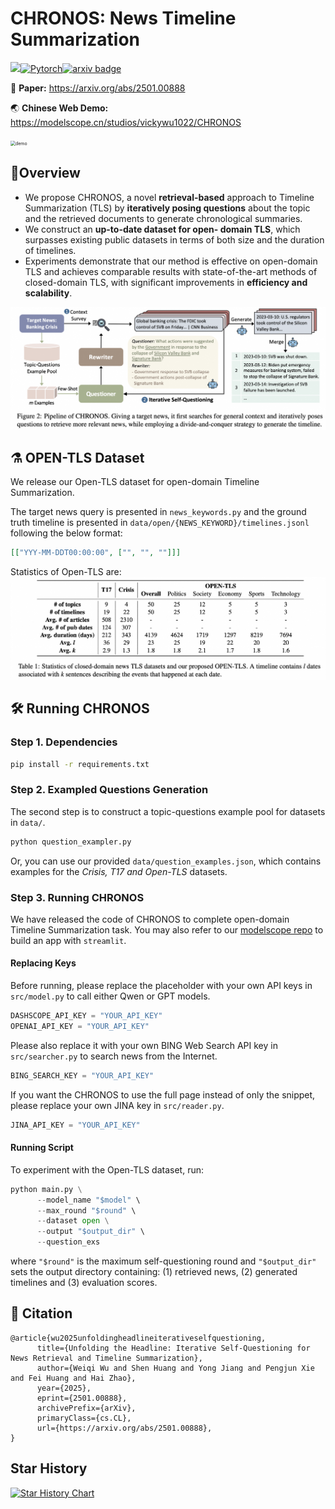 
# CHRONOS: News Timeline Summarization

![](https://img.shields.io/badge/version-1.0.0-blue)[![Pytorch](https://img.shields.io/badge/PyTorch-%23EE4C2C.svg?e&logo=PyTorch&logoColor=white)](https://pytorch.org/)[![arxiv badge](https://img.shields.io/badge/arxiv-2501.00888-red)](https://arxiv.org/abs/)

📑 **Paper:** https://arxiv.org/abs/2501.00888

🌏 **Chinese Web Demo:** https://modelscope.cn/studios/vickywu1022/CHRONOS

<img src="img/demo.gif" alt="demo" style="zoom:50%;" />

## 🚀Overview

- We propose CHRONOS, a novel **retrieval-based** approach to Timeline Summarization (TLS) by **iteratively posing questions** about the topic and the retrieved documents to generate chronological summaries.
- We construct an **up-to-date dataset for open- domain TLS**, which surpasses existing public datasets in terms of both size and the duration of timelines.
- Experiments demonstrate that our method is effective on open-domain TLS and achieves comparable results with state-of-the-art methods of closed-domain TLS, with significant improvements in **efficiency and scalability**.

![overview](img/overview.png)



## ⚗️ OPEN-TLS Dataset

We release our Open-TLS dataset for open-domain Timeline Summarization. 

The target news query is presented in `news_keywords.py` and the ground truth timeline is presented in `data/open/{NEWS_KEYWORD}/timelines.jsonl` following the below format:

```json
[["YYY-MM-DDT00:00:00", ["", "", ""]]]
```

Statistics of Open-TLS are:![open](img/open.png)



## 🛠 Running CHRONOS

### Step 1. Dependencies

```bash
pip install -r requirements.txt
```

### Step 2. Exampled Questions Generation

The second step is to construct a topic-questions example pool for datasets in `data/`.

```python
python question_exampler.py
```

Or, you can use our provided `data/question_examples.json`, which contains examples for the *Crisis, T17 and Open-TLS* datasets.

### Step 3. Running CHRONOS

We have released the code of CHRONOS to complete open-domain Timeline Summarization task. You may also refer to our [modelscope repo](https://modelscope.cn/studios/vickywu1022/CHRONOS/file/view/master?fileName=app.py&status=1) to build an app with `streamlit`.

#### Replacing Keys
Before running, please replace the placeholder with your own API keys in `src/model.py` to call either Qwen or GPT models.

```python
DASHSCOPE_API_KEY = "YOUR_API_KEY"
OPENAI_API_KEY = "YOUR_API_KEY"
```

Please also replace it with your own BING Web Search API key in `src/searcher.py` to search news from the Internet. 

```python
BING_SEARCH_KEY = "YOUR_API_KEY"
```

If you want the CHRONOS to use the full page instead of only the snippet, please replace your own JINA key in `src/reader.py`.

```python
JINA_API_KEY = "YOUR_API_KEY"
```

#### Running Script

To experiment with the Open-TLS dataset, run:

```python
python main.py \
      --model_name "$model" \
      --max_round "$round" \
      --dataset open \
      --output "$output_dir" \
      --question_exs
```

where `"$round"` is the maximum self-questioning round and `"$output_dir"` sets the output directory containing: (1) retrieved news, (2) generated timelines and (3) evaluation scores.

## 📝 Citation

```bigquery
@article{wu2025unfoldingheadlineiterativeselfquestioning,
      title={Unfolding the Headline: Iterative Self-Questioning for News Retrieval and Timeline Summarization}, 
      author={Weiqi Wu and Shen Huang and Yong Jiang and Pengjun Xie and Fei Huang and Hai Zhao},
      year={2025},
      eprint={2501.00888},
      archivePrefix={arXiv},
      primaryClass={cs.CL},
      url={https://arxiv.org/abs/2501.00888}, 
}
```

## Star History

[![Star History Chart](https://api.star-history.com/svg?repos=Alibaba-NLP/CHRONOS&type=Date)](https://star-history.com/#Alibaba-NLP/CHRONOS&Date)
